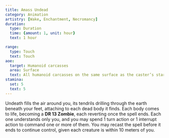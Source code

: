 ```yaml
---
title: Amass Undead
category: Animation
artistry: [Wake, Enchantment, Necromancy]
duration:
  type: Duration
  time: {amount: 1, unit: hour}
  text: 1 hour

range:
  type: Touch
  text: Touch
aoe:
  target: Humanoid carcasses
  area: Surface
  text: All humanoid carcasses on the same surface as the caster’s starting position
stamina:
  set: 5
  text: 5
---
```

Undeath fills the air around you, its tendrils drilling through the earth beneath your feet, attaching to each dead body it finds. Each body comes to life, becoming a **DR 13 Zombie**, each reverting once the spell ends. Each one understands only you, and you may spend 1 turn action or 1 interrupt action to command one or more of them. You may recast the spell before it ends to continue control, given each creature is within 10 meters of you.
